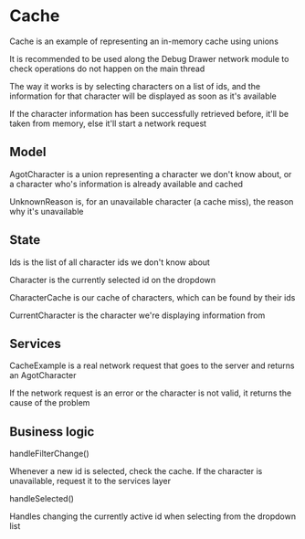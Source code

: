 # Cache

Cache is an example of representing an in-memory cache using unions

It is recommended to be used along the Debug Drawer network module to check operations do not happen on the main thread

The way it works is by selecting characters on a list of ids, and the information for that character will be displayed as soon as it's available

If the character information has been successfully retrieved before, it'll be taken from memory, else it'll start a network request

## Model

AgotCharacter is a union representing a character we don't know about, or a character who's information is already available and cached

UnknownReason is, for an unavailable character (a cache miss), the reason why it's unavailable

## State

Ids is the list of all character ids we don't know about

Character is the currently selected id on the dropdown

CharacterCache is our cache of characters, which can be found by their ids

CurrentCharacter is the character we're displaying information from

## Services

CacheExample is a real network request that goes to the server and returns an AgotCharacter

If the network request is an error or the character is not valid, it returns the cause of the problem

## Business logic

handleFilterChange()

Whenever a new id is selected, check the cache. If the character is unavailable, request it to the services layer

handleSelected()

Handles changing the currently active id when selecting from the dropdown list
